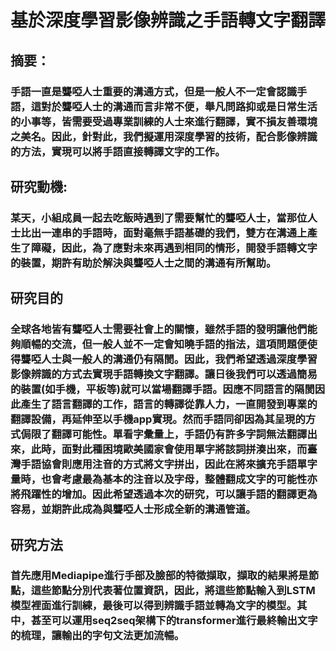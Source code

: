 # 基於深度學習影像辨識之手語轉文字翻譯
## 摘要：
### 手語一直是聾啞人士重要的溝通方式，但是一般人不一定會認識手語，這對於聾啞人士的溝通而言非常不便，舉凡問路抑或是日常生活的小事等，皆需要受過專業訓練的人士來進行翻譯，實不損友善環境之美名。因此，針對此，我們擬運用深度學習的技術，配合影像辨識的方法，實現可以將手語直接轉譯文字的工作。
##  研究動機:
### 某天，小組成員一起去吃飯時遇到了需要幫忙的聾啞人士，當那位人士比出一連串的手語時，面對毫無手語基礎的我們，雙方在溝通上產生了障礙，因此，為了應對未來再遇到相同的情形，開發手語轉文字的裝置，期許有助於解決與聾啞人士之間的溝通有所幫助。
## 研究目的
### 全球各地皆有聾啞人士需要社會上的關懷，雖然手語的發明讓他們能夠順暢的交流，但一般人並不一定會知曉手語的指法，這項問題便使得聾啞人士與一般人的溝通仍有隔閡。因此，我們希望透過深度學習影像辨識的方式去實現手語轉換文字翻譯。讓日後我們可以透過簡易的裝置(如手機，平板等)就可以當場翻譯手語。因應不同語言的隔閡因此產生了語言翻譯的工作，語言的轉譯從靠人力，一直開發到專業的翻譯設備，再延伸至以手機app實現。然而手語同卻因為其呈現的方式侷限了翻譯可能性。單看字彙量上，手語仍有許多字詞無法翻譯出來，此時，面對此種困境歐美國家會使用單字將該詞拼湊出來，而臺灣手語協會則應用注音的方式將文字拼出，因此在將來擴充手語單字量時，也會考慮最為基本的注音以及字母，整體翻成文字的可能性亦將飛躍性的增加。因此希望透過本次的研究，可以讓手語的翻譯更為容易，並期許此成為與聾啞人士形成全新的溝通管道。
##  研究方法
 ### 首先應用Mediapipe進行手部及臉部的特徵擷取，擷取的結果將是節點，這些節點分別代表著位置資訊，因此，將這些節點輸入到LSTM模型裡面進行訓練，最後可以得到辨識手語並轉為文字的模型。其中，甚至可以運用seq2seq架構下的transformer進行最終輸出文字的梳理，讓輸出的字句文法更加流暢。

